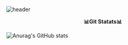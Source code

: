 <!-- 헤더 장식 -->
![header](https://capsule-render.vercel.app/api?type=Venom&text=Portfolio)


**<div align = "center">📊Git Statats📊</div>**

<!-- 깃허브 스탯 코드 -->
![Anurag's GitHub stats](https://github-readme-stats.vercel.app/api?username=jukang3570&show_icons=true&theme=radical)
